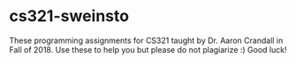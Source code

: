 # cs321-sweinsto

These programming assignments for CS321 taught by Dr. Aaron Crandall in Fall of 2018.
Use these to help you but please do not plagiarize  :)
Good luck!
